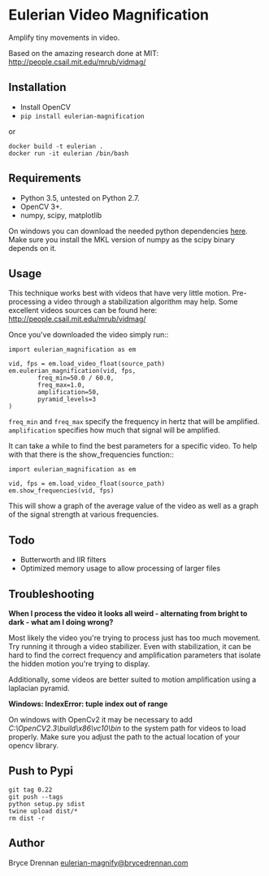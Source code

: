 # Eulerian Video Magnification

Amplify tiny movements in video.

Based on the amazing research done at MIT:
http://people.csail.mit.edu/mrub/vidmag/

## Installation
  - Install OpenCV
  - `pip install eulerian-magnification`
  
  or
  
    docker build -t eulerian .
    docker run -it eulerian /bin/bash

## Requirements
  - Python 3.5, untested on Python 2.7.
  - OpenCV 3+.
  - numpy, scipy, matplotlib

On windows you can download the needed python dependencies [here](http://www.lfd.uci.edu/~gohlke/pythonlibs/). Make sure you install the MKL
version of numpy as the scipy binary depends on it.

## Usage

This technique works best with videos that have very little motion. Pre-processing a video through a stabilization
algorithm may help.  Some excellent videos sources can be found here: http://people.csail.mit.edu/mrub/vidmag/

Once you've downloaded the video simply run::

    import eulerian_magnification as em

    vid, fps = em.load_video_float(source_path)
    em.eulerian_magnification(vid, fps, 
            freq_min=50.0 / 60.0,
            freq_max=1.0,
            amplification=50,
            pyramid_levels=3
    )


`freq_min` and `freq_max` specify the frequency in hertz that will be amplified. `amplification` specifies how much that signal will be amplified.

It can take a while to find the best parameters for a specific video. To help with that there is the show_frequencies
function::


    import eulerian_magnification as em
    
    vid, fps = em.load_video_float(source_path)
    em.show_frequencies(vid, fps)


This will show a graph of the average value of the video as well as a graph of the signal strength at various
frequencies.

## Todo
 - Butterworth and IIR filters
 - Optimized memory usage to allow processing of larger files

## Troubleshooting


**When I process the video it looks all weird - alternating from bright to dark - what am I doing wrong?**

Most likely the video you're trying to process just has too much movement. Try running it through a video stabilizer.
Even with stabilization, it can be hard to find the correct frequency and amplification parameters that isolate the
hidden motion you're trying to display.

Additionally, some videos are better suited to motion amplification using a laplacian pyramid.

**Windows: IndexError: tuple index out of range**

On windows with OpenCv2 it may be necessary to add *C:\\OpenCV2.3\\build\\x86\\vc10\\bin* to the system path for videos to load
properly.  Make sure you adjust the path to the actual location of your opencv library.

## Push to Pypi

    git tag 0.22
    git push --tags
    python setup.py sdist
    twine upload dist/*
    rm dist -r


## Author

Bryce Drennan <eulerian-magnify@brycedrennan.com>
